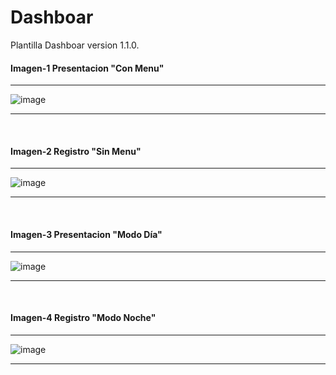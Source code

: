 # Dashboar

Plantilla Dashboar version 1.1.0.

#### Imagen-1         Presentacion "Con Menu"
--- 

![image](https://user-images.githubusercontent.com/63177312/200876270-c07dc194-4ed6-4195-878e-24e3044802f2.png)

--- 
<br>

#### Imagen-2         Registro "Sin Menu"
--- 

![image](https://user-images.githubusercontent.com/63177312/200876431-51c99957-c60f-46a5-858c-b336fa71c04d.png)

--- 
<br>

#### Imagen-3         Presentacion "Modo Día"
--- 

![image](https://user-images.githubusercontent.com/63177312/200876270-c07dc194-4ed6-4195-878e-24e3044802f2.png)

--- 
<br>

#### Imagen-4         Registro "Modo Noche"
--- 

![image](https://user-images.githubusercontent.com/63177312/200876431-51c99957-c60f-46a5-858c-b336fa71c04d.png)

--- 
<br>